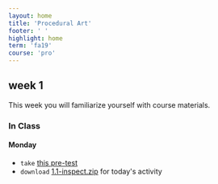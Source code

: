 ```yaml
---
layout: home
title: 'Procedural Art'
footer: ' '
highlight: home
term: 'fa19'
course: 'pro'
---
```

## week 1
This week you will familiarize yourself with course materials.

### In Class
#### Monday
 * `take` [this pre-test](https://goo.gl/forms/Q6egP90FeY4Bm80X2)
 * `download` [1.1-inspect.zip](mats/1.1-inspect.zip) for today's activity
